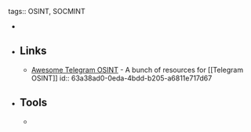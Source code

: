 tags:: OSINT, SOCMINT

-
- ## Links
	- [Awesome Telegram OSINT](https://github.com/ItIsMeCall911/Awesome-Telegram-OSINT) - A bunch of resources for [[Telegram OSINT]]
	  id:: 63a38ad0-0eda-4bdd-b205-a6811e717d67
- ## Tools
	-